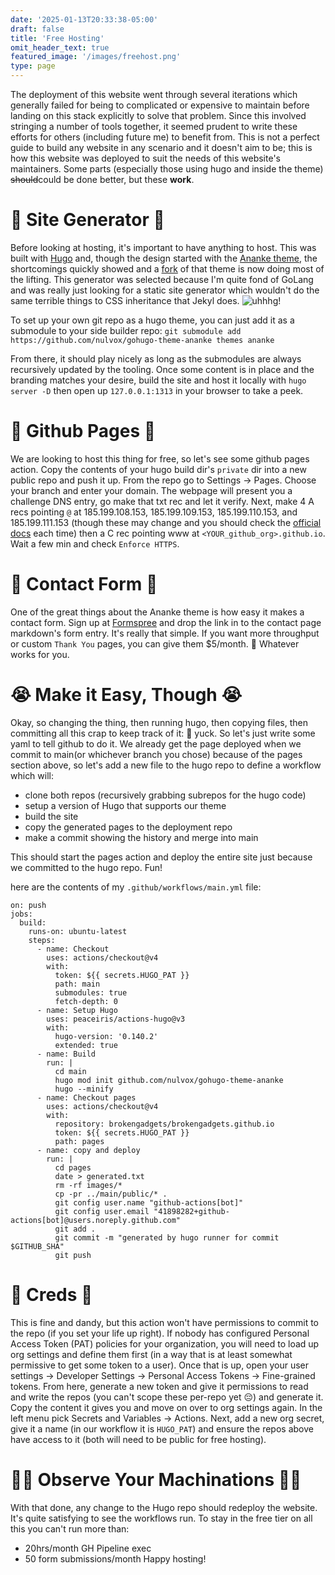 ```yaml
---
date: '2025-01-13T20:33:38-05:00'
draft: false
title: 'Free Hosting'
omit_header_text: true
featured_image: '/images/freehost.png'
type: page
---
```


The deployment of this website went through several iterations which generally failed for being to complicated or expensive to maintain before landing on this stack explicitly to solve that problem. Since this involved stringing a number of tools together, it seemed prudent to write these efforts for others (including future me) to benefit from. This is not a perfect guide to build any website in any scenario and it doesn't aim to be; this is how this website was deployed to suit the needs of this website's maintainers. Some parts (especially those using hugo and inside the theme) ~~should~~could be done better, but these **work**. 

# 🤖 Site Generator 🤖 
Before looking at hosting, it's important to have anything to host. This was built with [Hugo](https://gohugo.io/) and, though the design started with the [Ananke theme](https://github.com/theNewDynamic/gohugo-theme-ananke), the shortcomings quickly showed and a [fork](https://github.com/nulvox/gohugo-theme-ananke) of that theme is now doing most of the lifting. This generator was selected because I'm quite fond of GoLang and was really just looking for a static site generator which wouldn't do the same terrible things to CSS inheritance that Jekyl does. ![uhhhg!](/images/neil-patrick-harris-shudder.gif)

To set up your own git repo as a hugo theme, you can just add it as a submodule to your side builder repo: `git submodule add https://github.com/nulvox/gohugo-theme-ananke themes ananke` 

From there, it should play nicely as long as the submodules are always recursively updated by the tooling. Once some content is in place and the branding matches your desire, build the site and host it locally with `hugo server -D` then open up `127.0.0.1:1313` in your browser to take a peek. 

# 👾 Github Pages 👾
We are looking to host this thing for free, so let's see some github pages action. Copy the contents of your hugo build dir's `private` dir into a new public repo and push it up. From the repo go to Settings -> Pages. Choose your branch and enter your domain. The webpage will present you a challenge DNS entry, go make that txt rec and let it verify. Next, make 4 A recs pointing `@` at 185.199.108.153, 185.199.109.153, 185.199.110.153, and 185.199.111.153 (though these may change and you should check the [official docs](https://docs.github.com/en/pages/configuring-a-custom-domain-for-your-github-pages-site) each time) then a C rec pointing www at `<YOUR_github_org>.github.io`. Wait a few min and check `Enforce HTTPS`.

# 📝  Contact Form 📝 
One of the great things about the Ananke theme is how easy it makes a contact form. Sign up at [Formspree](https://formspree.io/) and drop the link in to the contact page markdown's form entry. It's really that simple. If you want more throughput or custom `Thank You` pages, you can give them $5/month. :shrug: Whatever works for you.

# 😭 Make it Easy, Though 😭
Okay, so changing the thing, then running hugo, then copying files, then committing all this crap to keep track of it: 🤮 yuck. So let's just write some yaml to tell github to do it. We already get the page deployed when we commit to main(or whichever branch you chose) because of the pages section above, so let's add a new file to the hugo repo to define a workflow which will:
 - clone both repos (recursively grabbing subrepos for the hugo code)
 - setup a version of Hugo that supports our theme
 - build the site
 - copy the generated pages to the deployment repo
 - make a commit showing the history and merge into main

This should start the pages action and deploy the entire site just because we committed to the hugo repo. Fun!

here are the contents of my `.github/workflows/main.yml` file:
```
on: push
jobs:
  build:
    runs-on: ubuntu-latest
    steps:
      - name: Checkout
        uses: actions/checkout@v4
        with:
          token: ${{ secrets.HUGO_PAT }}
          path: main
          submodules: true
          fetch-depth: 0
      - name: Setup Hugo
        uses: peaceiris/actions-hugo@v3
        with:
          hugo-version: '0.140.2'
          extended: true
      - name: Build
        run: |
          cd main
          hugo mod init github.com/nulvox/gohugo-theme-ananke
          hugo --minify
      - name: Checkout pages
        uses: actions/checkout@v4
        with:
          repository: brokengadgets/brokengadgets.github.io
          token: ${{ secrets.HUGO_PAT }}
          path: pages
      - name: copy and deploy
        run: |
          cd pages
          date > generated.txt
          rm -rf images/*
          cp -pr ../main/public/* .
          git config user.name "github-actions[bot]"
          git config user.email "41898282+github-actions[bot]@users.noreply.github.com"
          git add .
          git commit -m "generated by hugo runner for commit $GITHUB_SHA"
          git push
```

# 🔑 Creds 🔑 
This is fine and dandy, but this action won't have permissions to commit to the repo (if you set your life up right). If nobody has configured Personal Access Token (PAT) policies for your organization, you will need to load up org settings and define them first (in a way that is at least somewhat permissive to get some token to a user). Once that is up, open your user settings -> Developer Settings -> Personal Access Tokens -> Fine-grained tokens. From here, generate a new token and give it permissions to read and write the repos (you can't scope these per-repo yet 😔) and generate it. Copy the content it gives you and move on over to org settings again. In the left menu pick Secrets and Variables -> Actions. Next, add a new org secret, give it a name (in our workflow it is `HUGO_PAT`) and ensure the repos above have access to it (both will need to be public for free hosting).

# 🦹‍♂️ Observe Your Machinations 🦹‍♂️
With that done, any change to the Hugo repo should redeploy the website. It's quite satisfying to see the workflows run. To stay in the free tier on all this you can't run more than: 
  - 20hrs/month GH Pipeline exec
  - 50 form submissions/month
Happy hosting! 
